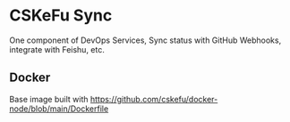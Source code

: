 # CSKeFu Sync

One component of DevOps Services, Sync status with GitHub Webhooks, integrate with Feishu, etc.

## Docker

Base image built with <https://github.com/cskefu/docker-node/blob/main/Dockerfile>
